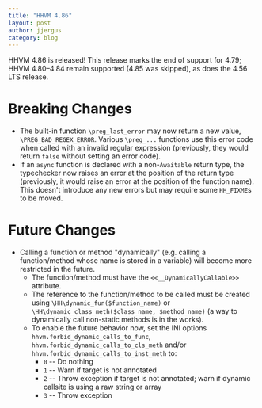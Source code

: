 ```yaml
---
title: "HHVM 4.86"
layout: post
author: jjergus
category: blog
---
```


HHVM 4.86 is released! This release marks the end of support for 4.79;
HHVM 4.80&ndash;4.84 remain supported (4.85 was skipped),
as does the 4.56 LTS release.

# Breaking Changes

- The built-in function `\preg_last_error` may now return a new value,
  `\PREG_BAD_REGEX_ERROR`. Various `\preg_...` functions use this error code
  when called with an invalid regular expression (previously, they would return
  `false` without setting an error code).
- If an `async` function is declared with a non-`Awaitable` return type, the
  typechecker now raises an error at the position of the return type
  (previously, it would raise an error at the position of the function name).
  This doesn't introduce any new errors but may require some `HH_FIXME`s to be
  moved.

# Future Changes

- Calling a function or method "dynamically" (e.g. calling a function/method
  whose name is stored in a variable) will become more restricted in the future.
  - The function/method must have the `<<__DynamicallyCallable>>` attribute.
  - The reference to the function/method to be called must be created using
    `\HH\dynamic_fun($function_name)` or
    `\HH\dynamic_class_meth($class_name, $method_name)` (a way to dynamically
    call non-static methods is in the works).
  - To enable the future behavior now, set the INI options
    `hhvm.forbid_dynamic_calls_to_func`,
    `hhvm.forbid_dynamic_calls_to_cls_meth` and/or
    `hhvm.forbid_dynamic_calls_to_inst_meth` to:
    - `0` -- Do nothing
    - `1` -- Warn if target is not annotated
    - `2` -- Throw exception if target is not annotated; warn if dynamic
      callsite is using a raw string or array
    - `3` -- Throw exception
